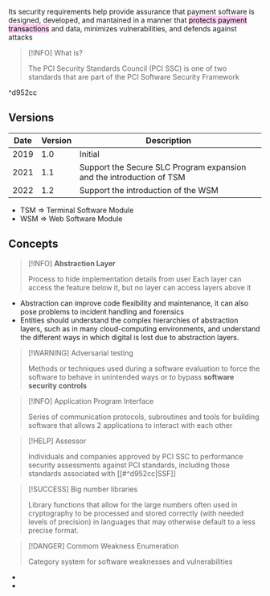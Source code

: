 Its security requirements help provide assurance that payment software is designed, developed, and mantained in a manner that <mark style="background: #FFB8EBA6;">protects payment transactions</mark> and data, minimizes vulnerabilities, and defends against attacks

>[!INFO] What is?
>
>The PCI Security Standards Council (PCI SSC) is one of two standards that are part of the PCI Software Security Framework

^d952cc

## Versions

| Date | Version | Description                                                          |
| ---- | ------- | -------------------------------------------------------------------- |
| 2019 | 1.0     | Initial                                                              |
| 2021 | 1.1     | Support the Secure SLC Program expansion and the introduction of TSM |
| 2022 | 1.2     | Support the introduction of the WSM                                  |

- TSM => Terminal Software Module
- WSM => Web Software Module

## Concepts

>[!INFO] **Abstraction Layer**
>
>Process to hide implementation details from user
>Each layer can access the feature below it, but no layer can access layers above it

- Abstraction can improve code flexibility and maintenance, it can also pose problems to incident handling and forensics
- Entities should understand the complex hierarchies of abstraction layers, such as in many cloud-computing environments, and understand the different ways in which digital is lost due to abstraction layers.

>[!WARNING] Adversarial testing
>
>Methods or techniques used during a software evaluation to force the software to behave in unintended ways or to bypass **software security controls**

>[!INFO] Application Program Interface
>
>Series of communication protocols, subroutines and tools for building software that allows 2 applications to interact with each other

>[!HELP] Assessor
>
>Individuals and companies approved by PCI SSC to performance security assessments against PCI standards, including those standards associated with [[#^d952cc|SSF]]
>

>[!SUCCESS] Big number libraries
>
>Library functions that allow for the large numbers often used in cryptography to be processed and stored correctly (with needed levels of precision) in languages that may otherwise default to a less precise format.

>[!DANGER] Commom Weakness Enumeration
>
>Category system for software weaknesses and vulnerabilities

- 
- 






























